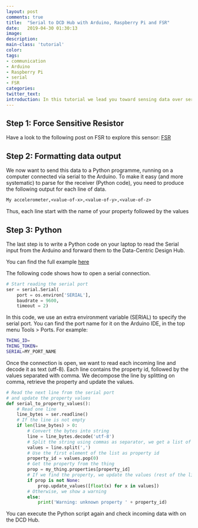 ```yaml
---
layout: post
comments: true
title:  "Serial to DCD Hub with Arduino, Raspberry Pi and FSR"
date:   2019-04-30 01:30:13
image: 
description: 
main-class: 'tutorial'
color:
tags:
- communication
- Arduino
- Raspberry Pi
- serial
- FSR
categories:
twitter_text:
introduction: In this tutorial we lead you toward sensing data over serial. We will collect data coming out of a Force Sensitive Resistor.
---
```


## Step 1: Force Sensitive Resistor

Have a look to the following post on FSR to explore this sensor:
[FSR](/2019/04/30/sensors-force)

## Step 2: Formatting data output

We now want to send this data to a Python programme, running on a computer connected
via serial to the Arduino. To make it easy (and more systematic) to parse for
the receiver (Python code), you need to produce the following output for each line
of data.

```txt
My accelerometer,<value-of-x>,<value-of-y>,<value-of-z>
```

Thus, each line start with the name of your property followed by the values 

## Step 3: Python

The last step is to write a Python code on your laptop to read the Serial input
from the Arduino and forward them to the Data-Centric Design Hub.

You can find the full example 
[here](https://github.com/datacentricdesign/lab/blob/master/examples/communication/serial/serial_to_dcdhub.py)

The following code shows how to open a serial connection.

```python
# Start reading the serial port
ser = serial.Serial(
    port = os.environ['SERIAL'],
    baudrate = 9600,
    timeout = 2)
```

In this code, we use an extra environment variable (SERIAL) to specify the serial port.
You can find the port name for it on the Arduino IDE, in the top menu Tools > Ports.
For example:

```bash
THING_ID=
THING_TOKEN=
SERIAL=MY_PORT_NAME
```

Once the connection is open, we want to read each incoming line and decode it as
text (utf-8). Each line contains the property id, followed by the values separated
with comma. We decompose the line by splitting on comma, retrieve the property
and update the values.

```python
# Read the next line from the serial port
# and update the property values
def serial_to_property_values():
    # Read one line
    line_bytes = ser.readline()
    # If the line is not empty
    if len(line_bytes) > 0:
        # Convert the bytes into string
        line = line_bytes.decode('utf-8')
        # Split the string using commas as separator, we get a list of strings
        values = line.split(',')
        # Use the first element of the list as property id
        property_id = values.pop(0)
        # Get the property from the thing
        prop = my_thing.properties[property_id]
        # If we find the property, we update the values (rest of the list)
        if prop is not None:
            prop.update_values([float(x) for x in values])
        # Otherwise, we show a warning
        else:
            print('Warning: unknown property ' + property_id)
```

You can execute the Python script again and check incoming data with on the DCD Hub.



